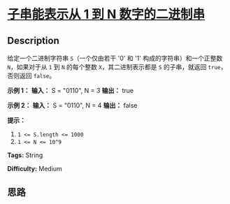 # [子串能表示从 1 到 N 数字的二进制串][title]

## Description

给定一个二进制字符串 `S`（一个仅由若干 '0' 和 '1' 构成的字符串）和一个正整数 `N`，如果对于从 `1` 到 `N` 的每个整数
`X`，其二进制表示都是 `S` 的子串，就返回 `true`，否则返回 `false`。



**示例 1：**
            **输入：** S = "0110", N = 3    **输出：** true    

**示例 2：**
            **输入：** S = "0110", N = 4    **输出：** false    



**提示：**

  1. `1 <= S.length <= 1000`
  2. `1 <= N <= 10^9`


**Tags:** String

**Difficulty:** Medium

## 思路

[title]: https://leetcode-cn.com/problems/binary-string-with-substrings-representing-1-to-n

